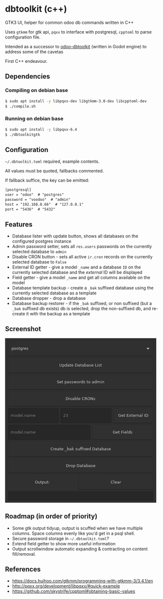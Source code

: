 # dbtoolkit (c++)
GTK3 UI, helper for common odoo db commands written in C++

Uses `gtkmm` for gtk api, `pqxx` to interface with postgresql, `cpptoml` to parse configuration file.

Intended as a successor to [odoo-dbtoolkit](https://github.com/PeterAlabaster/odoo-dbtoolkit) (written in Godot engine) to address some of the cavetas

First C++ endeavour.
## Dependencies
### Compiling on debian base
```bash
$ sudo apt install -y libpqxx-dev libgtkmm-3.0-dev libcpptoml-dev
$ ./compile.sh
```
### Running on debian base
```bash
$ sudo apt install -y libpqxx-6.4
$ ./dbtoolkitgtk
```
## Configuration
`~/.dbtoolkit.toml` required, example contents.

All values must be quoted, fallbacks commented.

If fallback suffice, the key can be emitted:
```
[postgresql]
user = "odoo"  # "postgres"
password = "voodoo"  # "admin"
host = "192.168.0.66"  # "127.0.0.1"
port = "5436"  # "5432"
```
## Features
- Database lister with update button, shows all databases on the configured postgres instance
- Admin password setter, sets all `res.users` passwords on the currently selected database to `admin`
- Disable CRON button - sets all active `ir.cron` records on the currently selected database to `False`
- External ID getter - give a model `_name` and a database `ID` on the currently selected database and the _external_ ID will be displayed
- Field getter - give a model `_name` and get all columns available on the model
- Database template backup - create a `_bak` suffixed database using the currently selected database as a template
- Database dropper - drop a database
- Database backup restorer - if the `_bak` suffixed, or non suffixed (but a `_bak` suffixed db exists) db is selected, drop the non-suffixed db, and re-create it with the backup as a template

## Screenshot
![preview-of-toolkit](./screenshot.png)
## Roadmap (in order of priority)
- Some gtk output tidyup, output is scuffed when we have multiple columns. Space columns evenly like you'd get in a psql shell.
- Secure password storage in `~/.dbtoolkit.toml`?
- Extend field getter to show more useful information
- Output scrollwindow automatic expanding & contracting on content fill/removal.

## References
- https://docs.huihoo.com/gtkmm/programming-with-gtkmm-3/3.4.1/en
- http://pqxx.org/development/libpqxx/#quick-example
- https://github.com/skystrife/cpptoml#obtaining-basic-values
